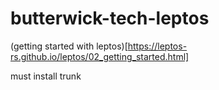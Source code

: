 # butterwick-tech-leptos

(getting started with leptos)[https://leptos-rs.github.io/leptos/02_getting_started.html]

must install trunk
